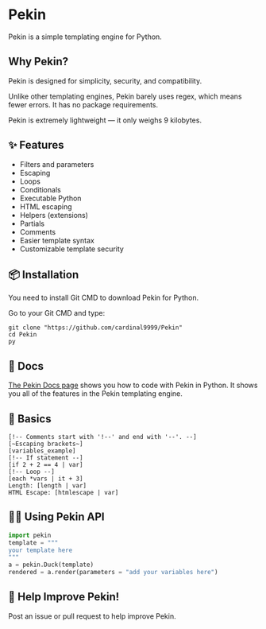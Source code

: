 # Pekin
Pekin is a simple templating engine for Python.

## Why Pekin?
Pekin is designed for simplicity, security, and compatibility.

Unlike other templating engines, Pekin barely uses regex, which means fewer errors. It has no package requirements.

Pekin is extremely lightweight — it only weighs 9 kilobytes.

## ✨ Features
- Filters and parameters
- Escaping
- Loops
- Conditionals
- Executable Python
- HTML escaping
- Helpers (extensions)
- Partials
- Comments
- Easier template syntax
- Customizable template security

## 📦 Installation
You need to install Git CMD to download Pekin for Python.

Go to your Git CMD and type:
```shell
git clone "https://github.com/cardinal9999/Pekin"
cd Pekin
py
```

## 📜 Docs
[The Pekin Docs page](https://github.com/cardinal9999/Pekin/blob/main/tutorial.md) shows you how to code with Pekin in Python. It shows you all of the features in the Pekin templating engine.

## 🎯 Basics
```
[!-- Comments start with '!--' and end with '--'. --]
[~Escaping brackets~]
[variables_example]
[!-- If statement --]
[if 2 + 2 == 4 | var]
[!-- Loop --]
[each *vars | it + 3]
Length: [length | var]
HTML Escape: [htmlescape | var]
```


## 👨‍💻 Using Pekin API

```py
import pekin
template = """
your template here
"""
a = pekin.Duck(template)
rendered = a.render(parameters = "add your variables here")
```

## 🦆 Help Improve Pekin!
Post an issue or pull request to help improve Pekin.
